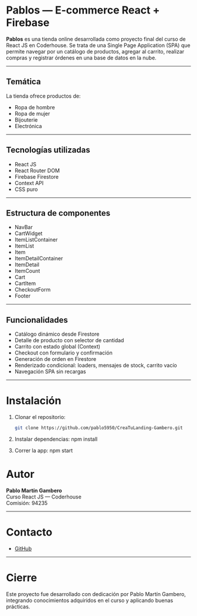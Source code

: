 # Pablos — E-commerce React + Firebase

**Pablos** es una tienda online desarrollada como proyecto final del curso de React JS en Coderhouse. Se trata de una Single Page Application (SPA) que permite navegar por un catálogo de productos, agregar al carrito, realizar compras y registrar órdenes en una base de datos en la nube.

---

##  Temática

La tienda ofrece productos de:

- Ropa de hombre
- Ropa de mujer
- Bijouterie
- Electrónica

---

##  Tecnologías utilizadas

- React JS
- React Router DOM
- Firebase Firestore
- Context API
- CSS puro

---

##  Estructura de componentes

- NavBar
- CartWidget
- ItemListContainer
- ItemList
- Item
- ItemDetailContainer
- ItemDetail
- ItemCount
- Cart
- CartItem
- CheckoutForm
- Footer


---

##  Funcionalidades

- Catálogo dinámico desde Firestore  
- Detalle de producto con selector de cantidad  
- Carrito con estado global (Context)  
- Checkout con formulario y confirmación  
- Generación de orden en Firestore  
- Renderizado condicional: loaders, mensajes de stock, carrito vacío  
- Navegación SPA sin recargas   

---
# Instalación

1. Clonar el repositorio:
   ```bash
   git clone https://github.com/pablo5950/CreaTuLanding-Gambero.git

2. Instalar dependencias:
   npm install

3. Correr la app: 
    npm start

# Autor

**Pablo Martín Gambero**  
Curso React JS — Coderhouse  
Comisión:  94235

---

# Contacto

- [GitHub](https://github.com/pablo5950)  

---

# Cierre

Este proyecto fue desarrollado con dedicación por Pablo Martín Gambero, integrando conocimientos adquiridos en el curso y aplicando buenas prácticas.

